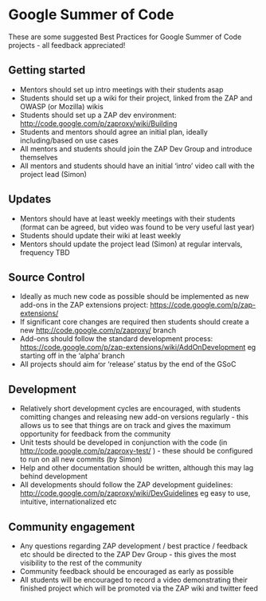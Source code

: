 # Google Summer of Code

These are some suggested Best Practices for Google Summer of Code projects - all feedback appreciated!

## Getting started
  * Mentors should set up intro meetings with their students asap
  * Students should set up a wiki for their project, linked from the ZAP and OWASP (or Mozilla) wikis
  * Students should set up a ZAP dev environment: http://code.google.com/p/zaproxy/wiki/Building
  * Students and mentors should agree an initial plan, ideally including/based on use cases
  * All mentors and students should join the ZAP Dev Group and introduce themselves
  * All mentors and students should have an initial ‘intro’ video call with the project lead (Simon)

## Updates
  * Mentors should have at least weekly meetings with their students (format can be agreed, but video was found to be very useful last year)
  * Students should update their wiki at least weekly
  * Mentors should update the project lead (Simon) at regular intervals, frequency TBD

## Source Control
  * Ideally as much new code as possible should be implemented as new add-ons in the ZAP extensions project: https://code.google.com/p/zap-extensions/
  * If significant core changes are required then students should create a new http://code.google.com/p/zaproxy/ branch
  * Add-ons should follow the standard development process: https://code.google.com/p/zap-extensions/wiki/AddOnDevelopment eg starting off in the ‘alpha’ branch
  * All projects should aim for ‘release’ status by the end of the GSoC

## Development
  * Relatively short development cycles are encouraged, with students comitting changes and releasing new add-on versions regularly - this allows us to see that things are on track and gives the maximum opportunity for feedback from the community
  * Unit tests should be developed in conjunction with the code (in http://code.google.com/p/zaproxy-test/ ) - these should be configured to run on all new commits (by Simon)
  * Help and other documentation should be written, although this may lag behind development
  * All developments should follow the ZAP development guidelines: http://code.google.com/p/zaproxy/wiki/DevGuidelines eg easy to use, intuitive, internationalized etc

## Community engagement
  * Any questions regarding ZAP development / best practice / feedback etc should be directed to the ZAP Dev Group - this gives the most visibility to the rest of the community
  * Community feedback should be encouraged as early as possible
  * All students will be encouraged to record a video demonstrating their finished project which will be promoted via the ZAP wiki and twitter feed